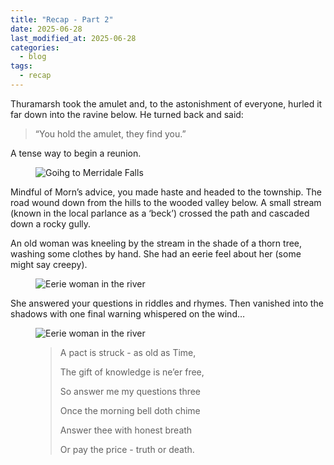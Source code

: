 ```yaml
---
title: "Recap - Part 2"
date: 2025-06-28
last_modified_at: 2025-06-28
categories:
  - blog
tags:
  - recap
---
```


Thuramarsh took the amulet and, to the astonishment of everyone, hurled it far down into the ravine below. He turned back and said:

>“You hold the amulet, they find you.”

A tense way to begin a reunion.

<figure class="image-caption">
  <img src="{{ site.baseurl }}/assets/images/thuramarsh-amulet.png" alt="Goihg to Merridale Falls">
</figure>

Mindful of Morn’s advice, you made haste and headed to the township. The road wound down from the hills to the wooded valley below.
A small stream (known in the local parlance as a ‘beck’) crossed the path and cascaded down a rocky gully.

An old woman was kneeling by the stream in the shade of a thorn tree, washing some clothes by hand. 
She had an eerie feel about her (some might say creepy).

<figure class="image-caption">
  <img src="{{ site.baseurl }}/assets/images/woman-river.png" alt="Eerie woman in the river">
</figure>


She answered your questions in riddles and rhymes. Then vanished into the shadows with one final warning whispered on the wind…

<figure class="image-caption">
  <img src="{{ site.baseurl }}/assets/images/dark-smoke.png" alt="Eerie woman in the river">
  <blockquote>
<p>A pact is struck - as old as Time,</p>
<p>The gift of knowledge is ne’er free,</p>
<p>So answer me my questions three</p>
<p> Once the morning bell doth chime</p>
<p>Answer thee with honest breath</p>
<p>Or pay the price - truth or death.</p>
</blockquote>
</figure>

